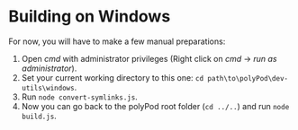 # Building on Windows

For now, you will have to make a few manual preparations:

1. Open _cmd_ with administrator privileges (Right click on _cmd_ -> _run as
   administrator_).
2. Set your current working directory to this one: `cd path\to\polyPod\dev-utils\windows`.
3. Run `node convert-symlinks.js`.
4. Now you can go back to the polyPod root folder (`cd ../..`) and run `node build.js`.

